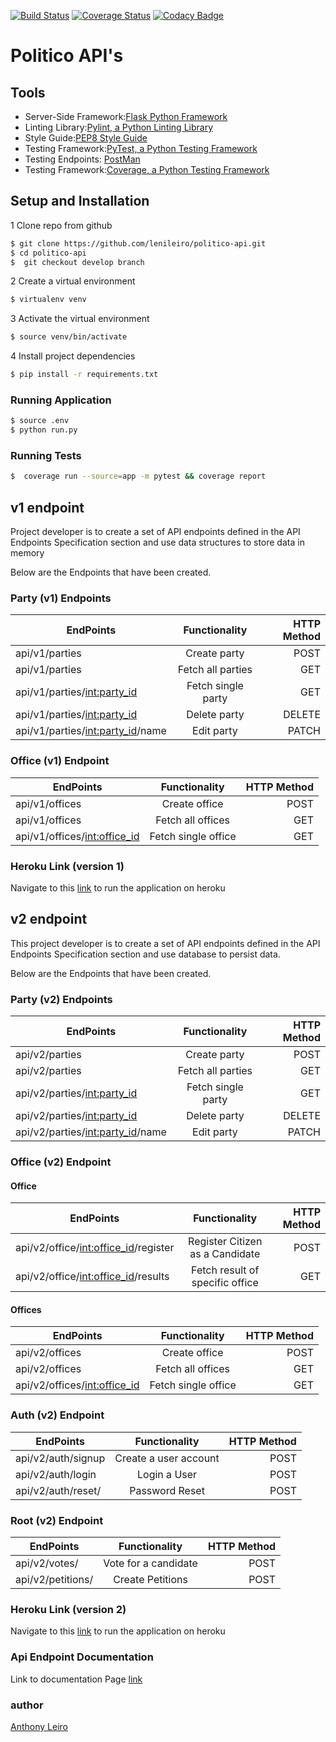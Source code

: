 [![Build Status](https://api.travis-ci.org/lenileiro/politico-api.svg?branch=develop)](https://travis-ci.org/lenileiro/politico-api) 
[![Coverage Status](https://coveralls.io/repos/github/lenileiro/politico-api/badge.svg?branch=develop)](https://coveralls.io/github/lenileiro/politico-api?branch=develop)
[![Codacy Badge](https://api.codacy.com/project/badge/Grade/a2ba7d88ba0b45189d58fd361e33cea6)](https://www.codacy.com/app/lenileiro/politico-api?utm_source=github.com&amp;utm_medium=referral&amp;utm_content=lenileiro/politico-api&amp;utm_campaign=Badge_Grade)

# Politico API's

## Tools  

- Server-Side Framework:[Flask Python Framework](http://flask.pocoo.org/)
- Linting Library:[Pylint, a Python Linting Library](https://www.pylint.org/)
- Style Guide:[PEP8 Style Guide](https://www.python.org/dev/peps/pep-0008/)
- Testing Framework:[PyTest, a Python Testing Framework](https://docs.pytest.org/en/latest/)
- Testing Endpoints: [PostMan](https://www.getpostman.com/)
- Testing Framework:[Coverage, a Python Testing Framework](https://coverage.readthedocs.io/en/v4.5.x/)

## Setup and Installation

1 Clone repo from github
```sh
$ git clone https://github.com/lenileiro/politico-api.git
$ cd politico-api
$  git checkout develop branch
```

2 Create a virtual environment
```sh
$ virtualenv venv
```

3 Activate the virtual environment
```sh
$ source venv/bin/activate
```

4 Install project dependencies
```sh
$ pip install -r requirements.txt
```

### Running Application
```sh
$ source .env
$ python run.py
```

### Running Tests
```sh
$  coverage run --source=app -m pytest && coverage report
```

## v1 endpoint

Project developer is to create a set of API endpoints defined in the API Endpoints Specification
section and use data structures to store data in memory

Below are the Endpoints that have been created.

### Party (v1) Endpoints

| EndPoints       | Functionality  | HTTP Method  |
| ------------- |:-------------:| -----:|
| api/v1/parties | Create party| POST |
| api/v1/parties | Fetch all parties |GET|
| api/v1/parties/<int:party_id> |Fetch single party |GET|
| api/v1/parties/<int:party_id> |Delete party |DELETE|
| api/v1/parties/<int:party_id>/name|Edit party |PATCH|

### Office (v1) Endpoint

| EndPoints       | Functionality  | HTTP Method  |
| ------------- |:-------------:| -----:|
| api/v1/offices |Create office |POST|
| api/v1/offices |Fetch all offices |GET|
| api/v1/offices/<int:office_id> |Fetch single office |GET|

### Heroku Link (version 1)

 Navigate to this [link](https://politico-v1-api.herokuapp.com/) to run the application on heroku

## v2 endpoint

This project developer is to create a set of API endpoints defined in the API Endpoints Specification
section and use database to persist data.

Below are the Endpoints that have been created.

### Party (v2) Endpoints

| EndPoints       | Functionality  | HTTP Method  |
| ------------- |:-------------:| -----:|
| api/v2/parties | Create party| POST |
| api/v2/parties | Fetch all parties |GET|
| api/v2/parties/<int:party_id> |Fetch single party |GET|
| api/v2/parties/<int:party_id> |Delete party |DELETE|
| api/v2/parties/<int:party_id>/name|Edit party |PATCH|

### Office (v2) Endpoint

#### Office

| EndPoints       | Functionality  | HTTP Method  |
| ------------- |:-------------:| -----:|
| api/v2/office/<int:office_id>/register |Register Citizen as a Candidate |POST|
| api/v2/office/<int:office_id>/results |Fetch result of specific office |GET|

#### Offices

| EndPoints       | Functionality  | HTTP Method  |
| ------------- |:-------------:| -----:|
| api/v2/offices |Create office |POST|
| api/v2/offices |Fetch all offices |GET|
| api/v2/offices/<int:office_id> |Fetch single office |GET|

### Auth (v2) Endpoint

| EndPoints       | Functionality  | HTTP Method  |
| ------------- |:-------------:| -----:|
| api/v2/auth/signup |Create a user account |POST|
| api/v2/auth/login |Login a User |POST|
| api/v2/auth/reset/ |Password Reset |POST|

### Root (v2) Endpoint

| EndPoints       | Functionality  | HTTP Method  |
| ------------- |:-------------:| -----:|
| api/v2/votes/ |Vote for a candidate |POST|
| api/v2/petitions/ |Create Petitions |POST|

### Heroku Link (version 2)

 Navigate to this [link](https://politico-v2-api.herokuapp.com/api/v2) to run the application on heroku

### Api Endpoint Documentation

 Link to documentation Page [link](https://politico-v2-api.herokuapp.com)

### author

[Anthony Leiro](https://github.com/lenileiro)